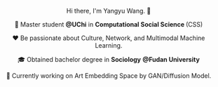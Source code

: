 <p align="center">Hi there, I'm Yangyu Wang. 👋 </p>

<p align="center">
  <a href="https://www.linkedin.com/in/yangyu-wang-995099325/">
  </a>
  <a href="mailto:wangyd@uchicago.edu">
  </a>
</p>

<p align="center">
  🦋 Master student <strong>@UChi</strong> in <strong>Computational Social Science </strong>(CSS) 
</p>

<p align="center">
  ❤️ Be passionate about Culture, Network, and Multimodal Machine Learning.  
</p>

<p align="center">
  🎓 Obtained bachelor degree in <strong>Sociology</strong> <strong>@Fudan University</strong>
</p>

<p align="center">
  🌱 Currently working on Art Embedding Space by GAN/Diffusion Model.  
</p>
